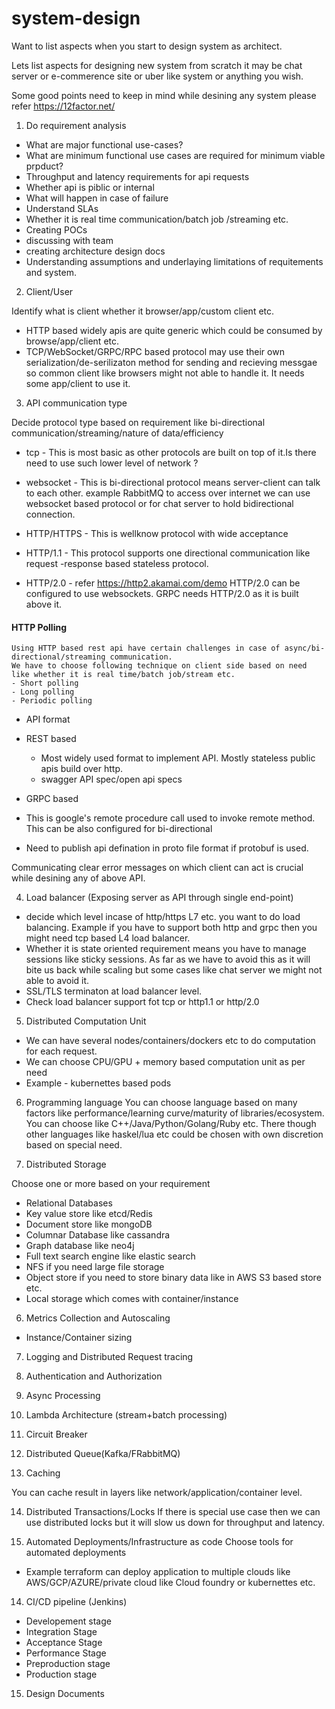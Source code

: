 # system-design

Want to list aspects when you start to design system as architect.

Lets list aspects for designing new system from scratch it may be chat server or e-commerence site or uber like system or anything you wish.

Some good points need to keep in mind while desining any system please refer 
https://12factor.net/ 

1. Do requirement analysis  
  - What are major functional use-cases?
  - What are minimum functional use cases are required for minimum viable prpduct?
  - Throughput and latency requirements for api requests 
  - Whether api is piblic or internal 
  - What will happen in case of failure
  - Understand SLAs
  - Whether it is real time communication/batch job /streaming etc.
  - Creating POCs
  - discussing with team 
  - creating architecture design docs
  - Understanding assumptions and underlaying limitations of requitements and system.

2. Client/User
 
  Identify what is client whether it browser/app/custom client etc.
  - HTTP based widely apis are quite generic which could be consumed by browse/app/client etc.
  - TCP/WebSocket/GRPC/RPC based protocol may use their own serialization/de-serilizaton method for sending and recieving messgae so common client like browsers might not able to handle it. It needs some app/client to use it.
  
 3. API communication type
 
 Decide protocol type based on requirement like bi-directional communication/streaming/nature of data/efficiency 
 
  - tcp - This is most basic as other protocols are built on top of it.Is there need to use such lower level of network ?
  
  - websocket - This is bi-directional protocol means server-client can talk to each other. example RabbitMQ to access over internet we can use websocket based protocol or for chat server to hold  bidirectional connection.
  
 - HTTP/HTTPS - This is wellknow protocol with wide acceptance
  - HTTP/1.1 - This protocol supports one directional communication like request -response based stateless protocol.
  - HTTP/2.0 - refer https://http2.akamai.com/demo HTTP/2.0 can be configured to use websockets. GRPC needs HTTP/2.0 as it is built above it.
  
 
 #### HTTP Polling  
    Using HTTP based rest api have certain challenges in case of async/bi-directional/streaming communication.
    We have to choose following technique on client side based on need like whether it is real time/batch job/stream etc.
    - Short polling 
    - Long polling 
    - Periodic polling 
    
 - API format
 - REST based 
   - Most widely used format to implement API. Mostly stateless public apis build over http.
    - swagger API spec/open api specs 
   
 - GRPC based  
 - This is  google's remote procedure call used to invoke remote method. This can be also configured for bi-directional 
 - Need to publish api defination in proto file format if protobuf is used.
 
 Communicating clear error messages on which client can act is crucial while desining any of above API.

  
 4. Load balancer (Exposing server as API through single end-point)
 
 - decide which level incase of http/https L7 etc. you want to do load balancing. Example if you have to support both http and grpc then you might need tcp based L4 load balancer.
 - Whether it is state oriented requirement means you have to manage sessions like sticky sessions.
 As far as we have to avoid this as it will bite us back while scaling but some cases like chat server we might not able to avoid it.
 - SSL/TLS terminaton at load balancer level.
 - Check load balancer support fot tcp or http1.1 or http/2.0
 
5. Distributed Computation Unit
 - We can have several nodes/containers/dockers etc to do computation for each request.
 - We can choose CPU/GPU + memory based computation unit as per need
 - Example - kubernettes based pods


6. Programming language 
   You can choose language based on many factors like performance/learning curve/maturity of libraries/ecosystem.
   You can choose like C++/Java/Python/Golang/Ruby  etc. There though other languages like haskel/lua etc could be 
   chosen with own discretion based on special need.
   
5. Distributed Storage

 Choose one or more based on your requirement
 - Relational Databases 
 - Key value store like etcd/Redis
 - Document store like mongoDB
 - Columnar Database like cassandra
 - Graph database like neo4j
 - Full text search engine like elastic search
 - NFS if you need large file storage 
 - Object store if you need to store binary data like in AWS S3 based store etc.
 - Local storage which comes with container/instance
 
 
 6. Metrics Collection and Autoscaling 
 - Instance/Container sizing 
 
 
 7. Logging and Distributed Request tracing  
 
 8. Authentication and Authorization 
 
 9. Async Processing 
 
 10. Lambda Architecture (stream+batch processing)
 
 11. Circuit Breaker 
 
 12. Distributed Queue(Kafka/FRabbitMQ)
 
 13. Caching 
 
  You can cache result in layers like network/application/container level.
  
 14. Distributed Transactions/Locks
  If there is special use case then we can use distributed locks but it will slow us down for throughput and latency.
 
 13. Automated Deployments/Infrastructure as code
  Choose tools for automated deployments 
  - Example terraform can deploy application to multiple clouds like AWS/GCP/AZURE/private cloud like Cloud 
  foundry or kubernettes etc.

 14. CI/CD pipeline (Jenkins)

  - Developement stage
  - Integration Stage
  - Acceptance Stage
  - Performance Stage
  - Preproduction stage
  - Production stage
 
 15. Design Documents 
 

 
 
 
 
                  
